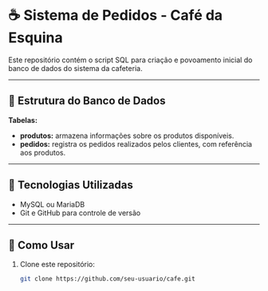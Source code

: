 # ☕ Sistema de Pedidos - Café da Esquina

Este repositório contém o script SQL para criação e povoamento inicial do banco de dados do sistema da cafeteria.

---

## 🧱 Estrutura do Banco de Dados

**Tabelas:**
- **produtos:** armazena informações sobre os produtos disponíveis.
- **pedidos:** registra os pedidos realizados pelos clientes, com referência aos produtos.

---

## 🧰 Tecnologias Utilizadas

- MySQL ou MariaDB  
- Git e GitHub para controle de versão  

---

## 🚀 Como Usar

1. Clone este repositório:
   ```bash
   git clone https://github.com/seu-usuario/cafe.git
